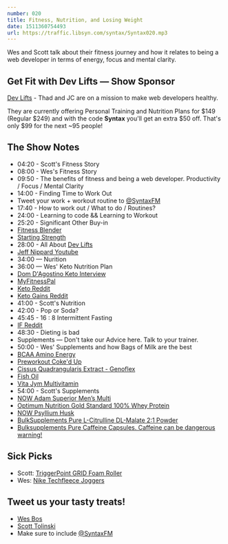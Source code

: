 ```yaml
---
number: 020
title: Fitness, Nutrition, and Losing Weight
date: 1511360754493
url: https://traffic.libsyn.com/syntax/Syntax020.mp3
---
```


Wes and Scott talk about their fitness journey and how it relates to being a web developer in terms of energy, focus and mental clarity.

## Get Fit with Dev Lifts — Show Sponsor

[Dev Lifts](https://devlifts.io) - Thad and JC are on a mission to make web developers healthy.

They are currently offering Personal Training and Nutrition Plans for $149 (Regular $249) and with the code **Syntax** you'll get an extra $50 off. That's only $99 for the next ~95 people!

## The Show Notes

* 04:20 - Scott's Fitness Story
* 08:00 - Wes's Fitness Story
* 09:50 - The benefits of fitness and being a web developer. Productivity / Focus / Mental Clarity
* 14:00 - Finding Time to Work Out
* Tweet your work + workout routine to [@SyntaxFM](https://twitter.com/syntaxfm)
* 17:40 - How to work out / What to do / Routines?
* 24:00 - Learning to code && Learning to Workout
* 25:20 - Significant Other Buy-in
* [Fitness Blender](https://www.fitnessblender.com/)
* [Starting Strength](https://startingstrength.com/)
* 28:00 - All About [Dev Lifts](https://devlifts.io)
* [Jeff Nippard Youtube](https://www.youtube.com/channel/UC68TLK0mAEzUyHx5x5k-S1Q)
* 34:00 — Nurition
* 36:00 — Wes' Keto Nutrition Plan
* [Dom D'Agostino Keto Interview](https://www.youtube.com/watch?v=keSoSyu9m7c)
* [MyFitnessPal](https://www.myfitnesspal.com/)
* [Keto Reddit](https://www.reddit.com/r/keto/)
* [Keto Gains Reddit](https://www.reddit.com/r/ketogains/)
* 41:00 - Scott's Nutrition
* 42:00 - Pop or Soda?
* 45:45 - 16 : 8 Intermittent Fasting
* [IF Reddit](https://www.reddit.com/r/intermittentfasting/)
* 48:30 - Dieting is bad
* Supplements — Don't take our Advice here. Talk to your trainer.
* 50:00 - Wes' Supplements and how Bags of Milk are the best
* [BCAA Amino Energy](http://amzn.to/2hKkVqk)
* [Preworkout Coke'd Up](http://amzn.to/2hIQ9hd)
* [Cissus Quadrangularis Extract - Genoflex](http://amzn.to/2hJcUSd)
* [Fish Oil](http://amzn.to/2iF54tT)
* [Vita Jym Multivitamin](http://amzn.to/2zXYtnV)
* 54:00 - Scott's Supplements
* [NOW Adam Superior Men’s Multi](http://amzn.to/2zVtPvj)
* [Optimum Nutrition Gold Standard 100% Whey Protein](http://amzn.to/2zX0IrM)
* [NOW Psyllium Husk](http://amzn.to/2ze1xZy)
* [BulkSupplements Pure L-Citrulline DL-Malate 2:1 Powder](http://amzn.to/2z96vqL)
* [Bulksupplements Pure Caffeine Capsules. Caffeine can be dangerous warning!](http://amzn.to/2zW4GAJ)

## Sick Picks
* Scott: [TriggerPoint GRID Foam Roller](http://amzn.to/2zbRAMi)
* Wes: [Nike Techfleece Joggers](http://amzn.to/2jL2XYY)

## Tweet us your tasty treats!
* [Wes Bos](https://twitter.com/wesbos)
* [Scott Tolinski](https://twitter.com/stolinski)
* Make sure to include [@SyntaxFM](https://twitter.com/SyntaxFM)
